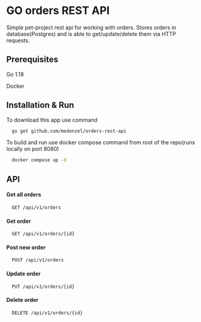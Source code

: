 
# GO orders REST API

Simple pet-project rest api for working with orders.
Stores orders in database(Postgres) and is able to get/update/delete them via HTTP requests.


## Prerequisites
Go 1.18

Docker
## Installation & Run

To download this app use command

```bash
  go get github.com/medenzel/orders-rest-api
```

To build and run use docker compose command from root of the repo(runs locally on port 8080)
```bash
  docker compose up -d
```
    
## API

#### Get all orders

```http
  GET /api/v1/orders
```
#### Get order

```http
  GET /api/v1/orders/{id}
```
#### Post new order

```http
  POST /api/v1/orders
```
#### Update order

```http
  PUT /api/v1/orders/{id}
```
#### Delete order

```http
  DELETE /api/v1/orders/{id}
```


